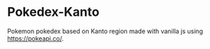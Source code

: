 # Pokedex-Kanto

Pokemon pokedex based on Kanto region made with vanilla js using https://pokeapi.co/.
